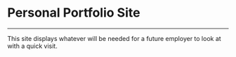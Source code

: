 # Personal Portfolio Site
---
This site displays whatever will be needed for a future employer to look at with a quick visit.  